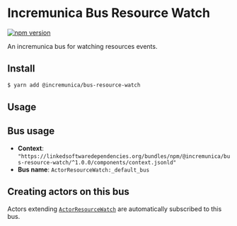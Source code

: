 # Incremunica Bus Resource Watch

[![npm version](https://badge.fury.io/js/%40incremunica%2Fbus-resource-watch.svg)](https://www.npmjs.com/package/@incremunica/bus-resource-watch)

An incremunica bus for watching resources events.

## Install

```bash
$ yarn add @incremunica/bus-resource-watch
```

## Usage

## Bus usage

* **Context**: `"https://linkedsoftwaredependencies.org/bundles/npm/@incremunica/bus-resource-watch/^1.0.0/components/context.jsonld"`
* **Bus name**: `ActorResourceWatch:_default_bus`

## Creating actors on this bus

Actors extending [`ActorResourceWatch`](TODO:jsdoc_url) are automatically subscribed to this bus.
